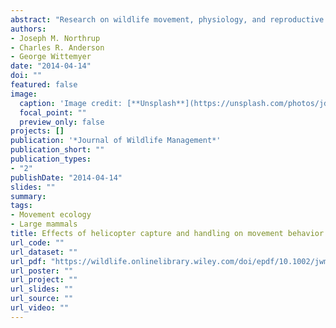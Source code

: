 ```yaml
---
abstract: "Research on wildlife movement, physiology, and reproductive biology often requires capture and handling of animals. Such invasive treatment can alter behavior, which may bias results or invalidate assumptions regarding representative behaviors. To assess the impacts of handling on mule deer (Odocoileus hemionus), a focal species for research in North America, we investigated pre‐ and post‐recapture movements of collared individuals, and compared them to deer that were not recaptured (controls). We compared pre‐ and post‐recapture movement rates (m/hr) and 24‐hour straight‐line displacement among recaptured and control deer. In addition, we examined the time it took recaptured deer to return to their pre‐recapture home range. Both daily straight‐line displacement and movement rate were marginally elevated relative to monthly averages for 24 hours following recapture, with non‐significant elevation continuing for up to 7 days. Comparing movements averaged over 30 days before and after recapture, we found no differences in displacement, but movement rates demonstrated seasonal effects, with faster movements post‐ relative to pre‐recapture in March and slower movements post‐ relative to pre‐recapture in December. Relative to control deer movements, recaptured deer movement rates in March were higher immediately after recapture and lower in the second and third weeks following recapture. The median time to return to the pre‐recapture home range was 13 hours, with 71% of deer returning in the first day, and 91% returning within 4 days. These results indicate a short period of elevated movements following recaptures, likely due to the deer returning to their home ranges, followed by weaker but non‐significant depression of movements for up to 3 weeks. Censoring of the first day of data post‐capture from analyses is strongly supported, and removing additional days until the individual returns to its home range will control for the majority of impacts from capture. © 2014 The Wildlife Society."
authors:
- Joseph M. Northrup
- Charles R. Anderson
- George Wittemyer
date: "2014-04-14"
doi: ""
featured: false
image:
  caption: 'Image credit: [**Unsplash**](https://unsplash.com/photos/jdD8gXaTZsc)'
  focal_point: ""
  preview_only: false
projects: []
publication: '*Journal of Wildlife Management*'
publication_short: ""
publication_types:
- "2"
publishDate: "2014-04-14"
slides: ""
summary: 
tags:
- Movement ecology
- Large mammals
title: Effects of helicopter capture and handling on movement behavior of mule deer
url_code: ""
url_dataset: ""
url_pdf: "https://wildlife.onlinelibrary.wiley.com/doi/epdf/10.1002/jwmg.705"
url_poster: ""
url_project: ""
url_slides: ""
url_source: ""
url_video: ""
---
```



